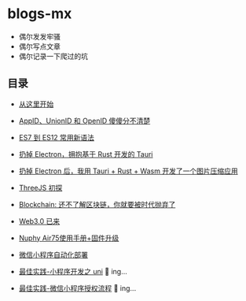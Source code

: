 # blogs-mx

- 偶尔发发牢骚
- 偶尔写点文章
- 偶尔记录一下爬过的坑


## 目录

- [从这里开始](https://github.com/mxismean/blogs-mx/blob/main/bolgs/%E4%BB%8E%E8%BF%99%E9%87%8C%E5%BC%80%E5%A7%8B/%E4%BB%8E%E8%BF%99%E9%87%8C%E5%BC%80%E5%A7%8B.md)

- [AppID、UnionID 和 OpenID 傻傻分不清楚](https://github.com/mxismean/blogs-mx/blob/main/bolgs/AppID%E3%80%81UnionID%20%E5%92%8C%20OpenID%20%E5%82%BB%E5%82%BB%E5%88%86%E4%B8%8D%E6%B8%85%E6%A5%9A/AppID%E3%80%81UnionID%20%E5%92%8C%20OpenID%20%E5%82%BB%E5%82%BB%E5%88%86%E4%B8%8D%E6%B8%85%E6%A5%9A.md)

- [ES7 到 ES12 常用新语法](https://github.com/mxismean/blogs-mx/blob/main/bolgs/ES7%20%E5%88%B0%20ES12%20%E5%B8%B8%E7%94%A8%E6%96%B0%E8%AF%AD%E6%B3%95/ES7%20%E5%88%B0%20ES12%20%E5%B8%B8%E7%94%A8%E6%96%B0%E8%AF%AD%E6%B3%95.md)

- [扔掉 Electron，拥抱基于 Rust 开发的 Tauri](https://github.com/mxismean/blogs-mx/blob/main/bolgs/%E6%89%94%E6%8E%89%20Electron%EF%BC%8C%E6%8B%A5%E6%8A%B1%20Tauri/%E6%89%94%E6%8E%89%20Electron%EF%BC%8C%E6%8B%A5%E6%8A%B1%20Tauri.md)

- [扔掉 Electron 后，我用 Tauri + Rust + Wasm 开发了一个图片压缩应用](https://github.com/mxismean/blogs-mx/blob/main/bolgs/%E6%89%94%E6%8E%89%20Electron%20%E5%90%8E%EF%BC%8C%E6%88%91%E7%94%A8%20Tauri%20%2B%20Rust%20%E5%BC%80%E5%8F%91%E4%BA%86%E4%B8%80%E4%B8%AA%E5%9B%BE%E7%89%87%E5%8E%8B%E7%BC%A9%E5%BA%94%E7%94%A8/%E6%89%94%E6%8E%89%20Electron%20%E5%90%8E%EF%BC%8C%E6%88%91%E7%94%A8%20Tauri%20%2B%20Rust%20%E5%BC%80%E5%8F%91%E4%BA%86%E4%B8%80%E4%B8%AA%E5%9B%BE%E7%89%87%E5%8E%8B%E7%BC%A9%E5%BA%94%E7%94%A8.md)

- [ThreeJS 初探](https://github.com/mxismean/blogs-mx/blob/main/bolgs/Three.js%20%E5%88%9D%E6%8E%A2/Three.js%20%E5%88%9D%E6%8E%A2.md)

- [Blockchain: 还不了解区块链，你就要被时代抛弃了](https://github.com/mxismean/blogs-mx/blob/main/bolgs/Blockchain/%E8%BF%98%E4%B8%8D%E4%BA%86%E8%A7%A3%E5%8C%BA%E5%9D%97%E9%93%BE%EF%BC%8C%E4%BD%A0%E5%B0%B1%E8%A6%81%E8%A2%AB%E6%97%B6%E4%BB%A3%E6%8A%9B%E5%BC%83%E4%BA%86.md)

- [Web3.0 已来](https://github.com/mxismean/blogs-mx/blob/main/bolgs/Web%203.0%20%E5%B7%B2%E6%9D%A5/Web%203.0%20%E5%B7%B2%E6%9D%A5.md)

- [Nuphy Air75使用手册+固件升级](https://github.com/mxismean/blogs-mx/blob/main/bolgs/Nuphy%20Air75%E4%BD%BF%E7%94%A8%E6%89%8B%E5%86%8C%2B%E5%9B%BA%E4%BB%B6%E5%8D%87%E7%BA%A7/Nuphy%20Air75%E4%BD%BF%E7%94%A8%E6%89%8B%E5%86%8C%2B%E5%9B%BA%E4%BB%B6%E5%8D%87%E7%BA%A7.md)

- [微信小程序自动化部署](https://github.com/mxismean/blogs-mx/blob/main/bolgs/%E5%BE%AE%E4%BF%A1%E5%B0%8F%E7%A8%8B%E5%BA%8F%E8%87%AA%E5%8A%A8%E5%8C%96%E9%83%A8%E7%BD%B2/%E5%BE%AE%E4%BF%A1%E5%B0%8F%E7%A8%8B%E5%BA%8F%E8%87%AA%E5%8A%A8%E5%8C%96%E9%83%A8%E7%BD%B2.md)

- [最佳实践-小程序开发之 uni]() 👀 ing...

- [最佳实践-微信小程序授权流程]() 👀 ing...


